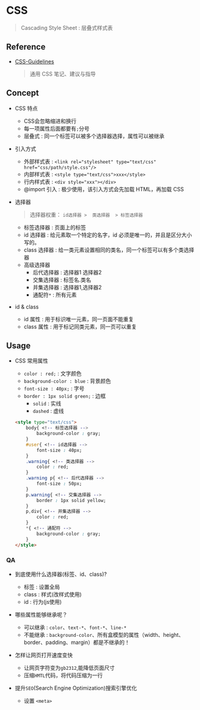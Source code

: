 # CSS
> Cascading Style Sheet : 层叠式样式表

## Reference

- [CSS-Guidelines](https://github.com/chadluo/CSS-Guidelines)
    > 通用 CSS 笔记、建议与指导

## Concept

- CSS 特点
  * CSS会忽略缩进和换行
  * 每一项属性后面都要有`;`分号
  * 层叠式 : 同一个标签可以被多个选择器选择，属性可以被继承

- 引入方式
    * 外部样式表 : `<link rel="stylesheet" type="text/css" href="css/path/style.css"/>`
    * 内部样式表 : `<style type="text/css">xxx</style>`
    * 行内样式表 : `<div style="xxx"></div>`
    * @import 引入 : 极少使用，该引入方式会先加载 HTML，再加载 CSS

- 选择器
    > 选择器权重： `id选择器 >  类选择器  > 标签选择器`
    * 标签选择器 : 页面上的标签
    * id 选择器 : 给元素取一个特定的名字，id 必须是唯一的，并且是区分大小写的。
    * class 选择器 : 给一类元素设置相同的类名，同一个标签可以有多个类选择器
    * 高级选择器
        + 后代选择器 : 选择器1 选择器2
        + 交集选择器 : 标签名.类名
        + 并集选择器 : 选择器1,选择器2
        + 通配符`*` : 所有元素  

- id & class
    * id 属性 : 用于标识唯一元素，同一页面不能重复
    * class 属性 : 用于标记同类元素，同一页可以重复

## Usage

- CSS 常用属性
    * `color : red;` : 文字颜色
    * `background-color : blue` : 背景颜色
    * `font-size : 40px;` : 字号
    * `border : 1px solid green;` : 边框
        - `solid` : 实线
        - `dashed` : 虚线

  ```html
  <style type="text/css">
      body{ <!-- 标签选择器 -->
          background-color : gray;
      }
      #user{ <!-- id选择器 -->
          font-size : 40px;
      }
      .warning{ <!-- 类选择器 -->
          color : red;
      }
      .warning p{ <!-- 后代选择器 -->
          font-size : 50px;
      }
      p.warning{ <!-- 交集选择器 -->
          border : 1px solid yellow;
      }
      p,div{ <!-- 并集选择器 -->
          color : red;
      }
      *{ <!-- 通配符 -->
          background-color : gray;
      }
  </style>
  ```

### QA

- 到底使用什么选择器(标签、id、class)?
    * 标签 : 设置全局
    * class : 样式(改样式使用)
    * id : 行为(js使用)

- 哪些属性能够继承呢？
    - 可以继承 : `color`、`text-*`、`font-*`、`line-*`
    - 不能继承 : `background-color`、所有盒模型的属性（width、height、border、padding、margin）都是不继承的！

- 怎样让网页打开速度变快
    * 让网页字符变为`gb2312`,能降低页面尺寸
    * 压缩`HMTL`代码，将代码压缩为一行

- 提升`SEO`(Search Engine Optimization)搜索引擎优化
    * 设置 `<meta>`